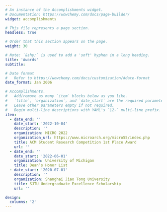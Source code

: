 ```yaml
---
# An instance of the Accomplishments widget.
# Documentation: https://wowchemy.com/docs/page-builder/
widget: accomplishments

# This file represents a page section.
headless: true

# Order that this section appears on the page.
weight: 30

# Note: `&shy;` is used to add a 'soft' hyphen in a long heading.
title: 'Awards'
subtitle:

# Date format
#   Refer to https://wowchemy.com/docs/customization/#date-format
date_format: Jan 2006

# Accomplishments.
#   Add/remove as many `item` blocks below as you like.
#   `title`, `organization`, and `date_start` are the required parameters.
#   Leave other parameters empty if not required.
#   Begin multi-line descriptions with YAML's `|2-` multi-line prefix.
item:
  - date_end: ''
    date_start: '2022-10-04'
    description: ''
    organization: MICRO 2022
    organization_url: https://www.microarch.org/micro55/index.php
    title: ACM Student Research Competition 1st Place Award
    url: ''
  - date_end: ''
    date_start: '2022-06-01'
    organization: University of Michigan
    title: Dean’s Honor List 
  - date_start: '2020-07-01'
    description: ''
    organization: Shanghai Jiao Tong University
    title: SJTU Undergraduate Excellence Scholarship
    url: ''

design:
  columns: '2'
---
```

